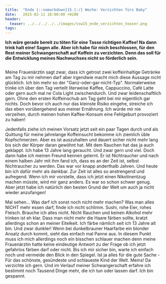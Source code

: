```yaml
---
title:  "Ende {::nomarkdown}15.{:/} Woche: Verzichten fürs Baby"
date:   2015-02-11 10:00:00 +0200
header:
  teaser: ../../../../../images/ssw15_ende_verzichten_teaser.png
tags:
---
```

**​Ich wäre gerade bereit zu töten für eine Tasse richtigen Kaffee! Na dann trink halt eine! Sagen alle. Aber ich habe für mich beschlossen, für den Rest meiner Schwangerschaft auf Koffein zu verzichten. Denn das soll für die Entwicklung meines Nachwuchses nicht so förderlich sein.**

<figure>
  <img src="../../../../../images/ssw15_ende_verzichten.jpg" alt="">
  <figcaption></figcaption>
</figure>

Meine Frauenärztin sagt zwar, dass ich getrost zwei koffeinhaltige Getränke am Tag zu mir nehmen darf aber irgendwie macht mich diese Aussage nicht glücklich. Ich bin mehr so der "Ganz-oder-gar-nicht-Typ". Normalerweise trinke ich über den Tag verteilt literweise Kaffee, Cappuccino, Café Latte oder gern auch mal ne Cola Light zwischendurch. Und zwar leidenschaftlich gern. Ohne den ersten Koffeinschub am Tag geht bei mir eigentlich gar nichts. Doch bevor ich auch nur das kleinste Risiko eingehe, streiche ich das eben vorübergehend aus meiner Ernährung. Ich würde mir nie verzeihen, durch meinen hohen Kaffee-Konsum eine Fehlgeburt provoziert zu haben!

Jedenfalls ziehe ich meinen Vorsatz jetzt seit ein paar Tagen durch und als Quittung für meine jahrelange Koffeinsucht bekomme ich ziemlich üble Kopfschmerzen. Aber es ist auszuhalten und dauert sicher nicht mehr lang bis sich der Körper daran gewöhnt hat. Mit dem Rauchen hat das ja auch geklappt. Ich habe 13 Jahre lang geraucht. Und zwar gern und viel. Doch dann habe ich meinen Freund kennen gelernt. Er ist Nichtraucher und nach einem halben Jahr mit ihm fand ich, dass es an der Zeit ist, selbst Nichtraucher zu werden. Das war vor knapp anderthalb Jahren. Und heute bin ich dafür mehr als dankbar. Zur Zeit ist alles so anstrengend und aufregend. Wenn ich mir vorstelle, dass ich jetzt einen Nikotinentzug machen müsste, wird mir ganz anders. Es war so schon schwer genug. Aber jetzt habe ich natürlich den besten Grund der Welt um auch ja nicht wieder anzufangen!

Mal sehen... Was darf ich sonst noch nicht mehr machen? Was man alles NICHT mehr essen darf, finde ich nicht schlimm. Sushi, rohe Eier, rohes Fleisch. Brauche ich alles nicht. Nicht Rauchen und keinen Alkohol mehr trinken ist eh klar. Dass man nicht mehr die Haare färben sollte, kratzt allerdings schon an meiner Eitelkeit. Ich färbe nämlich seit ich 13 Jahre alt bin. Und zwar dunkler! Wenn bei dunkelbrauner Haarfarbe ein blonder Ansatz durch kommt, sieht das einfach mal Panne aus. In diesem Punkt muss ich mich allerdings noch ein bisschen schlauer machen denn meine Frauenärztin hatte keine eindeutige Antwort zu der Frage ob ich jetzt gefahrlos färben darf oder nicht. Bis ich mir sicher bin, warte ich einfach noch und vermeide den Blick in den Spiegel. Ist ja alles für die gute Sache - Für das schönste, gesündeste und schlaueste Kind der Welt. Meins! Da verzichte ich gern. Und im Verlauf meiner Schwangerschaft erfahre ich bestimmt noch Tausend Dinge mehr, die ich tun oder lassen darf. Ich bin gespannt.

